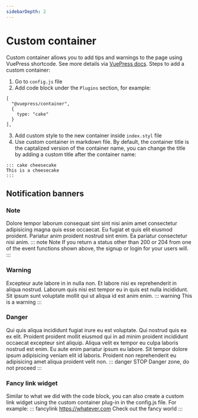 ```yaml
---
sidebarDepth: 2
---
```


# Custom container
Custom container allows you to add tips and warnings to the page using VuePress shortcode. See more details via [VuePress docs](https://v1.vuepress.vuejs.org/guide/markdown.html#custom-containers).
Steps to add a custom container:
1. Go to `config.js` file
2. Add code block under the `Plugins` section, for example:
  ```
  [
    "@vuepress/container",
    {
      type: "cake"
    }
  ],
```
3. Add custom style to the new container inside `index.styl` file
4. Use custom container in markdown file. By default, the container title is the captalized version of the container name, you can change the title by adding a custom title after the container name:
```
::: cake cheesecake
This is a cheesecake
:::
```

## Notification banners
### Note
Dolore tempor laborum consequat sint sint nisi anim amet consectetur adipisicing magna quis esse occaecat. Eu fugiat et quis elit eiusmod proident. Pariatur anim proident nostrud sint enim. Ea pariatur consectetur nisi anim.
::: note Note
If you return a status other than 200 or 204 from one of the event functions shown above, the signup or login for your users will.
:::

### Warning
Excepteur aute labore in in nulla non. Et labore nisi ex reprehenderit in aliqua nostrud. Laborum quis nisi est tempor eu in quis est nulla incididunt. Sit ipsum sunt voluptate mollit qui ut aliqua id est anim enim.
::: warning
This is a warning
:::

### Danger
Qui quis aliqua incididunt fugiat irure eu est voluptate. Qui nostrud quis ea ex elit. Proident proident mollit eiusmod qui in ad minim proident incididunt occaecat excepteur sint aliquip. Aliqua velit ex tempor eu culpa laboris nostrud est enim. Eu aute enim pariatur ipsum eu labore. Sit tempor dolore ipsum adipisicing veniam elit id laboris. Proident non reprehenderit eu adipisicing amet aliqua proident velit non.
::: danger STOP
Danger zone, do not proceed
:::

### Fancy link widget
Similar to what we did with the code block, you can also create a custom link widget using the custom container plug-in in the config.js file.
For example:
::: fancylink https://whatever.com
Check out the fancy world
:::